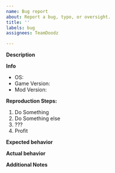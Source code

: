 ```yaml
---
name: Bug report
about: Report a bug, typo, or oversight.
title: ''
labels: bug
assignees: TeamDoodz

---
```


**Description**
<!-- Short summary of what the bug is. -->

**Info**
- OS:
- Game Version:
- Mod Version:

**Reproduction Steps:**
<!-- Please be as specific as you can. -->
1. Do Something
2. Do Something else
3. ???
4. Profit

**Expected behavior**
<!-- What would have happened, had this bug been fixed? -->

**Actual behavior**
<!-- What actually happened? -->

**Additional Notes**
<!-- Provide things like screenshots and BepInEx logs. -->
